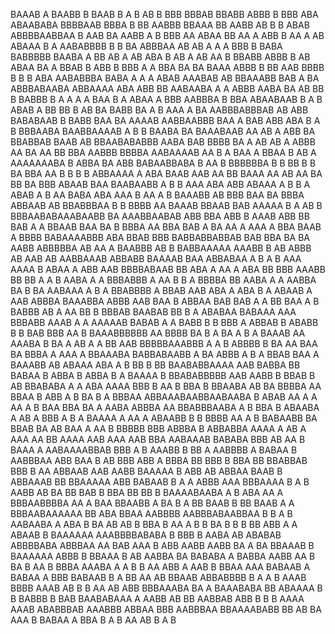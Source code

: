 BAAAB A BAABB  B BAAB B A B AB B BBB  BBBAB BBABB ABBB  B BBB    ABA  ABAABABA BBBBAAB BBBA B BB AABBB BBAAA BB  AABB AB  B B ABAB  ABBBBAABBAA B AAB  BA  AABB A B BBB AA ABAA BB AA A ABB  B  AA A AB ABAAA  B A   AABABBBB B  B BA    ABBBAA AB AB  A A   A BBB  B  BABA BABBBBB   BAABA  A  BB  AB A AB ABA B AB   A   AB AA B  BBABB ABBB   B AB ABAA BA A BBAB B ABB B BBB  A A BBA  BA BA BAAA ABBB  B BB AAB  BBBB B B B ABA  AABABBBA BABA A A A ABAB AAABAB AB BBAAABB   BAB  A  BA ABBBABAABA ABBAAAA ABA ABB BB AABAABA A  A ABBB AABA  BA  AB BB B    BABBB B A A A A BAA B A ABAA  A  BBB  AABBBA  B  BBA ABAABAAB B     A  B ABAB A BB BB    B AB BA BABB  BA A B  AAA A BA   AABBBABBBAB AB ABB BABABAAB B BABB  BAA BA AAAAB  AABBAABBB  BAA  A BAB ABB ABA   B    A B BBBAABA  BAABBAAAAB A  B B BAABA BA BAAABAAB AA AB A ABB BA  BBABBAB BAAB AB BBAABABABBB AABA BAB BBBB BA   A AB AB A ABBB  AA BA AA BB BBA  AABBB  BBBBA AABAAAAB AA B A BAA A     BBAA  B AB A     AAAAAAABA B ABBA  BA   ABB   BABAABBABA B AA B BBBBBBA  B B BB  B B BA   BBA AA  B B B B  ABBAAAA    A   ABA BAAB AAB AA BB BAAA   AA AB AA   BA BB  BA   BBB ABAAB  BAA BAABAABB A  B B AAA ABA  ABB ABAAA A  B B  A ABAB A  B AA BABA  ABA  AAA B AA A  B BAAABB  AB BBB BAA BA BBBA ABBAAB AB BBABBBAA B B BBBB  AA BAAAB  BBAAB BAB  AAAAA  B A  AB   B BBBAABABAAABAABB   BA AAABBAABAB ABB BBA ABB   B AAAB  ABB  BB BAB A A BBAAB BAA   BA   B BBBA AA BBA BAB  A BA    AA   A AAA A    BBA BAAB  A   BBBB BABAAAABBB  ABA   BBAB BBB BABBABBABBAB  BAB BBA     BA BA AABB ABBBBBA AB  AA A  BAABBB AB  B   BABBAAAAA AAABB B AB    ABBB      AB    AAB AB   AABBAAAB ABBABB BAAAAB  BAA ABBABAA A B A B AAA AAAA B  ABAA   A ABB AAB  BBBBABAAB BB   ABA A AA A ABA   BB  BBB AAABB BB  BB    A  A   B AABA  A A  BBBABBB A  AA B  B A BBBBA BB    AABA A A   AABBA BA B BA  AABAAA  A B  A BBABBBB A   BBAB AAB  ABA A ABA  B  A ABAAB A AAB ABBBA BAAABBA   ABBB AAB BAA  B  ABBAA BAB BAB  A A BB BAA A  B   BABBB AB A AA BB B BBBAB BAABAB BB B A ABABAA   BABAAA  AAA BBBABB AAAB A A AAAAAB BABAB A A  BABB  B      B BBB A ABBAB B ABABB B B  BAB BBB   AA B   BAAABBBBBB AA     BBBB BA B A BA A B A BAAAB AA AAABA B BA  A AB A A BB AAB   BBBBBAAABBB   A A  B   ABBBB B BA  AA BAA BA BBBA A AAA A BBAAABA   BABBABAABB A BA ABBB   A B A BBAB BAA A  BAAABB AB ABAAA  ABA  A  B BB B BB   BAABABBAAAA AAB  BABBA   BB BABAA B ABBA B  ABBA B  A BAAAA B BBABABBBBB AAB  AABB B   BBAB B AB BBABABA A A ABA AAAA  BBB B AA  B BBA  B    BBAABA  AB BA BBBBA AA BBAA B ABB A B BA B  A  BBBAA  ABBAAABAABBAABAABA   B ABAB    AA  A  A AA A B BAA  BBA BA  A AABA ABBBA  AA  BBABBBAABA A B BBA B ABAABA    A  AB A BBB A    B A BAAAA A AA A ABAABB B B BBBB AA  A    B BABAABB   BA BBAB   BA  AB BAA A AA B BBBBB   BBB ABBBA B ABBABBA  AAAA A AB   A AAA    AA BB  AAAA AAB AAA AAB BBA AABAAAB BABABA BBB AB  AA  B BAAA A AABAAAABBAB BBB A  B AAABB    B   BB A AABBBB A  BABAA B AABBBAA ABB BAA B   AB  BBB ABB A BBBA BB      BBB  B BBA  BB BBABBAB   BBB B  AA ABBAAB  AAB  AABB BAAAAA     B ABB AB  ABBAA BAAB B ABBAAAB  BB BBAAAAA  ABB BABAAB B  A A ABBB AAA BBBAAAA B A B AABB    AB BA   BB  BAB B   BBA BB BB B BAAAABAABA A B ABA AA A BBBAABBBBA AA  A  BAA BBAABB     A BA B  A    BB BAAB B BB BAAB  A A BBBAABAAAAAA BB ABA  BBAA AABBBB AABBBABAABBAA B B   A B  AABAABA A ABA B   BA  AB AB B BBA B  AA A B B BA B B   B  BB ABB  A A ABAAB  B BAAAAAA     AAABBBBABABA B BBB    B AABA AB  ABABAB ABBBBABA  ABBBAA  AA BAB AAA B  ABB   AABB  AABB BA A  BA BBAAAB B BAAAAAA ABBB B BBAAA  B AB  AABBA BA BABABA  A   BABBA AABB  AA  B BA B AA B BBBA AAABA A      A   B B AA ABB  A AAB  B  BBAA AAA BABAAB  A BABAA A BBB  BABAAB  B  A BB AA AB BBAAB  ABBABBBB B A A B AAAB   BBBB  AAAB  AB B B AA AB ABB BBBAAABA BA A BAAABABA BB  ABAAAA B  B  BABBB B   BAB BAABABAAA   A AABB   AB  BB   AABBAB ABB B  B  B AAAA AAAB ABABBBAB AAABBB  ABBAA BBB  AABBBAA  BBAAAABABB  BB AB   BA AAA B BABAA  A BBA B  A B AA   AB   B  A B  